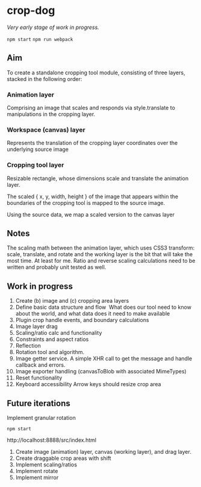 # crop-dog

*Very early stage of work in progress.*

`npm start`
`npm run webpack`

## Aim

To create a standalone cropping tool module, consisting of three layers, stacked in the following order:

### Animation layer
Comprising an image that scales and responds via style.translate to manipulations in the cropping layer.

### Workspace (canvas) layer

Represents the translation of the cropping layer coordinates over the underlying source image

### Cropping tool layer
Resizable rectangle, whose dimensions scale and translate the animation layer.  

The scaled { x, y, width, height } of the image that appears within the boundaries of the cropping tool is mapped to the source image.

Using the source data, we map a scaled version to the canvas layer


## Notes
The scaling math between the animation layer, which uses CSS3 transform: scale, translate, and rotate and the working layer is the bit that will take the most time.
At least for me. Ratio and reverse scaling calculations need to be written and probably unit tested as well.


## Work in progress
1. Create (b) image and (c) cropping area layers 
2. Define basic data structure and flow  What does our tool need to know about the world, and what data does it need to make available  
3. Plugin crop handle events, and boundary calculations  
4. Image layer drag 
5. Scaling/ratio calc and functionality
6. Constraints and aspect ratios
7. Reflection
8. Rotation tool and algorithm.
9. Image getter service. A simple XHR call to get the message and handle callback and errors.
10. Image exporter handling (canvasToBlob with associated MimeTypes)
11. Reset functionality
12. Keyboard accessibility Arrow keys should resize crop area


## Future iterations
Implement granular rotation

`npm start`

http://localhost:8888/src/index.html

1. Create image (animation) layer, canvas (working layer), and drag layer.
2. Create draggable crop areas with shift
3. Implement scaling/ratios 
4. Implement rotate
5. Implement mirror